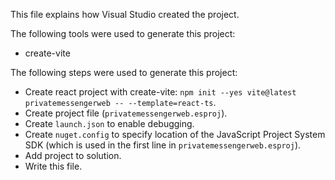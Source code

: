 This file explains how Visual Studio created the project.

The following tools were used to generate this project:
- create-vite

The following steps were used to generate this project:
- Create react project with create-vite: `npm init --yes vite@latest privatemessengerweb -- --template=react-ts`.
- Create project file (`privatemessengerweb.esproj`).
- Create `launch.json` to enable debugging.
- Create `nuget.config` to specify location of the JavaScript Project System SDK (which is used in the first line in `privatemessengerweb.esproj`).
- Add project to solution.
- Write this file.
